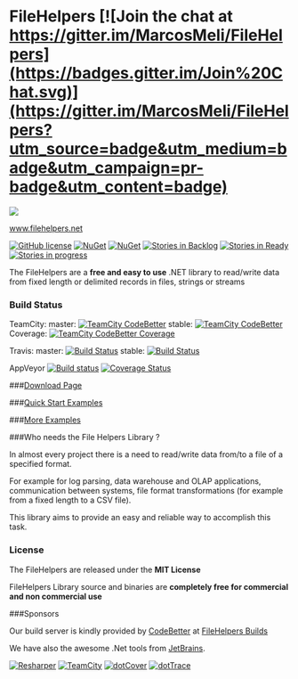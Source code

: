 # FileHelpers [![Join the chat at https://gitter.im/MarcosMeli/FileHelpers](https://badges.gitter.im/Join%20Chat.svg)](https://gitter.im/MarcosMeli/FileHelpers?utm_source=badge&utm_medium=badge&utm_campaign=pr-badge&utm_content=badge) 

<a href="http://www.filehelpers.net"><img src="http://www.filehelpers.net/images/homepage.jpg"  /></a>

www.filehelpers.net

[![GitHub license](https://img.shields.io/github/license/MarcosMeli/FileHelpers.svg)](https://github.com/MarcosMeli/FileHelpers#license)
[![NuGet](https://img.shields.io/nuget/vpre/FileHelpers.svg)](https://www.nuget.org/packages/FileHelpers/) [![NuGet](https://img.shields.io/nuget/dt/FileHelpers.svg)](https://www.nuget.org/packages/FileHelpers/)
[![Stories in Backlog](https://badge.waffle.io/MarcosMeli/FileHelpers.png?label=backlog&title=Issues+Pending)](https://waffle.io/MarcosMeli/FileHelpers)
[![Stories in Ready](https://badge.waffle.io/MarcosMeli/FileHelpers.png?label=ready&title=Issues+Ready)](https://waffle.io/MarcosMeli/FileHelpers)
[![Stories in progress](https://badge.waffle.io/MarcosMeli/FileHelpers.png?label=in%20progress&title=Issues+In%20Progress)](https://waffle.io/MarcosMeli/FileHelpers)

  The FileHelpers are a **free and easy to use** .NET library to read/write data from fixed length or delimited records in files, strings or streams
 

### Build Status

TeamCity: master: [![TeamCity CodeBetter](https://img.shields.io/teamcity/codebetter/FileHelpersMaster.svg)](http://teamcity.codebetter.com/viewType.html?buildTypeId=FileHelpersMaster) stable: [![TeamCity CodeBetter](https://img.shields.io/teamcity/codebetter/FileHelpersStable.svg)](http://teamcity.codebetter.com/viewType.html?buildTypeId=FileHelpersStable)  Coverage: [![TeamCity CodeBetter Coverage](https://img.shields.io/teamcity/coverage/FileHelpersStable.svg)](http://teamcity.codebetter.com/viewLog.html?buildId=lastSuccessful&buildTypeId=FileHelpersStable&tab=coverage_dotnet)

Travis: master: [![Build Status](https://travis-ci.org/MarcosMeli/FileHelpers.svg?branch=master)](https://travis-ci.org/MarcosMeli/FileHelpers)  stable: [![Build Status](https://travis-ci.org/MarcosMeli/FileHelpers.svg?branch=stable)](https://travis-ci.org/MarcosMeli/FileHelpers/branches)

AppVeyor [![Build status](https://ci.appveyor.com/api/projects/status/pi6ipa7wd4vqws35/branch/master?svg=true)](https://ci.appveyor.com/project/MarcosMeli/filehelpers/branch/master)   [![Coverage Status](https://coveralls.io/repos/MarcosMeli/FileHelpers/badge.svg?branch=master&service=github)](https://coveralls.io/github/MarcosMeli/FileHelpers?branch=master)

###[Download Page](http://www.filehelpers.net/download/)

###[Quick Start Examples](http://www.filehelpers.net/quickstart/)

###[More Examples ](http://www.filehelpers.net/examples/)

###Who needs the File Helpers Library ? 

  In almost every project there is a need to read/write data from/to a file of a specified format.

  For example for log parsing, data warehouse and OLAP applications, 
  communication between systems, file format transformations 
  (for example from a fixed length to a CSV file).

  This library aims to provide an easy and reliable way to accomplish this task.


### License

 The FileHelpers are released under the **MIT License**
 
 FileHelpers Library source and binaries are **completely free for commercial and non commercial use**

###Sponsors

 Our build server is kindly provided by [CodeBetter](http://codebetter.com/) at [FileHelpers Builds](http://teamcity.codebetter.com/project.html?tab=projectOverview&projectId=FileHelpers)

 We have also the awesome .Net tools from [JetBrains](http://www.jetbrains.com/).

[![Resharper](http://www.filehelpers.net/images/tools_resharper.gif)](http://www.jetbrains.com/resharper/)
[![TeamCity](http://www.filehelpers.net//images/tools_teamcity.gif)](http://www.jetbrains.com/teamcity/)
[![dotCover](http://www.filehelpers.net//images/tools_dotcover.gif)](http://www.jetbrains.com/dotcover/)
[![dotTrace](http://www.filehelpers.net//images/tools_dottrace.gif)](http://www.jetbrains.com/dottrace/)
